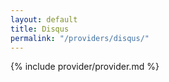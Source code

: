 ```yaml
---
layout: default
title: Disqus
permalink: "/providers/disqus/"
---
```


{% include provider/provider.md %}
